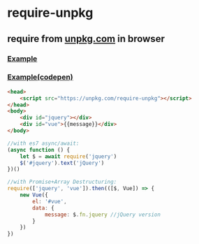 require-unpkg
=============
require from [unpkg.com](https://unpkg.com/) in browser
--------------------------------------------------------

### [Example](https://rawgit.com/maple3142/require-unpkg/master/test.html)
### [Example(codepen)](https://codepen.io/maple3142/pen/qXebVQ)

```html
<head>
	<script src="https://unpkg.com/require-unpkg"></script>
</head>
<body>
	<div id="jquery"></div>
	<div id="vue">{{message}}</div>
</body>
```
```js
//with es7 async/await:
(async function () {
	let $ = await require('jquery')
	$('#jquery').text('jQuery')
})()

//with Promise+Array Destructuring:
require(['jquery', 'vue']).then(([$, Vue]) => {
	new Vue({
		el: '#vue',
		data: {
			message: $.fn.jquery //jQuery version
		}
	})
})
```